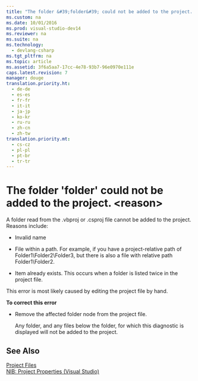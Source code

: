 ```yaml
---
title: "The folder &#39;folder&#39; could not be added to the project. &lt;reason&gt;"
ms.custom: na
ms.date: 10/01/2016
ms.prod: visual-studio-dev14
ms.reviewer: na
ms.suite: na
ms.technology: 
  - devlang-csharp
ms.tgt_pltfrm: na
ms.topic: article
ms.assetid: 3f6a5aa7-17cc-4e78-93b7-96e0970e111e
caps.latest.revision: 7
manager: douge
translation.priority.ht: 
  - de-de
  - es-es
  - fr-fr
  - it-it
  - ja-jp
  - ko-kr
  - ru-ru
  - zh-cn
  - zh-tw
translation.priority.mt: 
  - cs-cz
  - pl-pl
  - pt-br
  - tr-tr
---
```

# The folder &#39;folder&#39; could not be added to the project. &lt;reason&gt;
A folder read from the .vbproj or .csproj file cannot be added to the project. Reasons include:  
  
-   Invalid name  
  
-   File within a path. For example, if you have a project-relative path of Folder1\Folder2\Folder3, but there is also a file with relative path Folder1\Folder2.  
  
-   Item already exists. This occurs when a folder is listed twice in the project file.  
  
 This error is most likely caused by editing the project file by hand.  
  
 **To correct this error**  
  
-   Remove the affected folder node from the project file.  
  
     Any folder, and any files below the folder, for which this diagnostic is displayed will not be added to the project.  
  
## See Also  
 [Project Files](../Topic/Project%20Files.md)   
 [NIB: Project Properties (Visual Studio)](assetId:///eb4c97ed-f667-4850-98d0-6e2a4d21bbca)